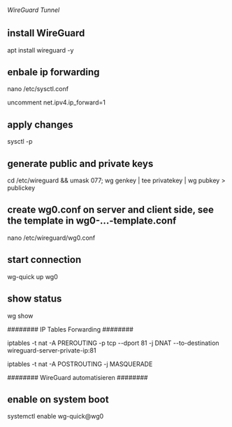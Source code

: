 ###### WireGuard Tunnel ######

## install WireGuard ##
apt install wireguard -y

## enbale ip forwarding ##
nano /etc/sysctl.conf

uncomment net.ipv4.ip_forward=1

## apply changes ##
sysctl -p

## generate public and private keys ##
cd /etc/wireguard && umask 077; wg genkey | tee privatekey | wg pubkey > publickey

## create wg0.conf on server and client side, see the template in wg0-...-template.conf
nano /etc/wireguard/wg0.conf

## start connection ##
wg-quick up wg0

## show status ##
wg show

######## IP Tables Forwarding  ########

iptables -t nat -A PREROUTING -p tcp --dport 81 -j DNAT --to-destination wireguard-server-private-ip:81

iptables -t nat -A POSTROUTING -j MASQUERADE


######## WireGuard automatisieren ########

## enable on system boot ##
systemctl enable wg-quick@wg0